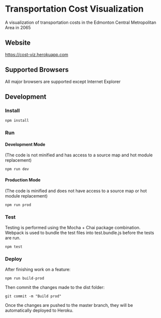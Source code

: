 # Transportation Cost Visualization
A visualization of transportation costs in the Edmonton Central Metropolitan Area in 2065
## Website
https://cost-viz.herokuapp.com
## Supported Browsers
All major browsers are supported except Internet Explorer
## Development
### Install
```
npm install
```
### Run
#### Development Mode
(The code is not minified and has access to a source map and hot module replacement)
```
npm run dev
```
#### Production Mode
(The code is minified and does not have access to a source map or hot module replacement)
```
npm run prod
```
### Test
Testing is performed using the Mocha + Chai package combination. Webpack is used to bundle the test files into test.bundle.js before the tests are run.
```
npm test
```
### Deploy
After finishing work on a feature:
```
npm run build-prod
```
Then commit the changes made to the dist folder:
```
git commit -m "Build prod"
```
Once the changes are pushed to the master branch, they will be automatically deployed to Heroku.
